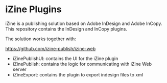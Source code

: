 iZine Plugins
=============

iZine is a publishing solution based on Adobe InDesign and Adobe InCopy. This repository contains the InDesign and InCopy plugins. 


The solution works together with:

https://github.com/izine-publish/izine-web


* iZinePublishUI: contains the UI for the iZine plugin
* iZinePublish: contains the logic for communicating with iZine Web server
* iZineExport: contains the plugin to export indesign files to xml

 
